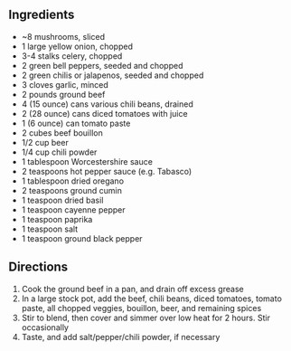 ## Ingredients
- ~8 mushrooms, sliced
- 1 large yellow onion, chopped
- 3-4 stalks celery, chopped
- 2 green bell peppers, seeded and chopped
- 2 green chilis or jalapenos, seeded and chopped
- 3 cloves garlic, minced
- 2 pounds ground beef
- 4 (15 ounce) cans various chili beans, drained
- 2 (28 ounce) cans diced tomatoes with juice
- 1 (6 ounce) can tomato paste
- 2 cubes beef bouillon
- 1/2 cup beer
- 1/4 cup chili powder
- 1 tablespoon Worcestershire sauce
- 2 teaspoons hot pepper sauce (e.g. Tabasco)
- 1 tablespoon dried oregano
- 2 teaspoons ground cumin
- 1 teaspoon dried basil
- 1 teaspoon cayenne pepper
- 1 teaspoon paprika
- 1 teaspoon salt
- 1 teaspoon ground black pepper

## Directions
1. Cook the ground beef in a pan, and drain off excess grease
2. In a large stock pot, add the beef, chili beans, diced tomatoes, tomato paste, all chopped veggies, bouillon, beer, and remaining spices
3. Stir to blend, then cover and simmer over low heat for 2 hours. Stir occasionally
4. Taste, and add salt/pepper/chili powder, if necessary

